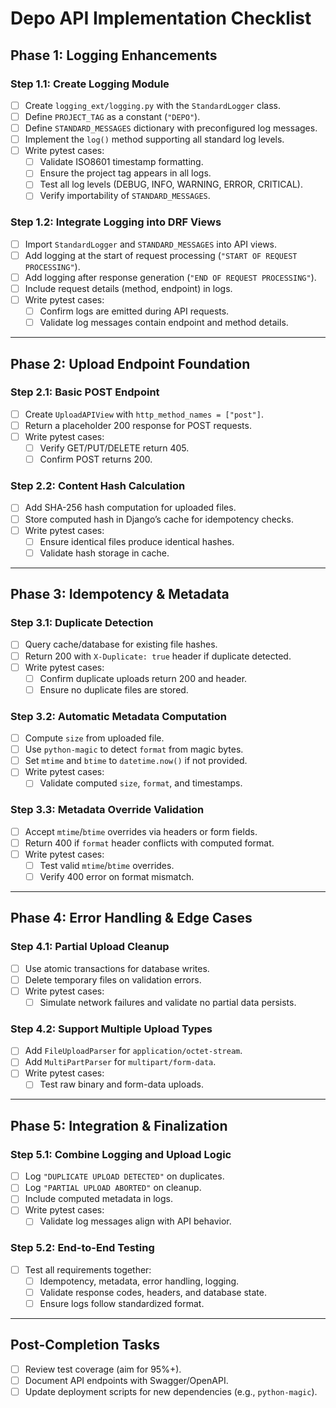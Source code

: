# Depo API Implementation Checklist

## **Phase 1: Logging Enhancements**

### **Step 1.1: Create Logging Module**

- [ ] Create `logging_ext/logging.py` with the `StandardLogger` class.
- [ ] Define `PROJECT_TAG` as a constant (`"DEPO"`).
- [ ] Define `STANDARD_MESSAGES` dictionary with preconfigured log messages.
- [ ] Implement the `log()` method supporting all standard log levels.
- [ ] Write pytest cases:
  - [ ] Validate ISO8601 timestamp formatting.
  - [ ] Ensure the project tag appears in all logs.
  - [ ] Test all log levels (DEBUG, INFO, WARNING, ERROR, CRITICAL).
  - [ ] Verify importability of `STANDARD_MESSAGES`.

### **Step 1.2: Integrate Logging into DRF Views**

- [ ] Import `StandardLogger` and `STANDARD_MESSAGES` into API views.
- [ ] Add logging at the start of request processing (`"START OF REQUEST PROCESSING"`).
- [ ] Add logging after response generation (`"END OF REQUEST PROCESSING"`).
- [ ] Include request details (method, endpoint) in logs.
- [ ] Write pytest cases:
  - [ ] Confirm logs are emitted during API requests.
  - [ ] Validate log messages contain endpoint and method details.

---

## **Phase 2: Upload Endpoint Foundation**

### **Step 2.1: Basic POST Endpoint**

- [ ] Create `UploadAPIView` with `http_method_names = ["post"]`.
- [ ] Return a placeholder 200 response for POST requests.
- [ ] Write pytest cases:
  - [ ] Verify GET/PUT/DELETE return 405.
  - [ ] Confirm POST returns 200.

### **Step 2.2: Content Hash Calculation**

- [ ] Add SHA-256 hash computation for uploaded files.
- [ ] Store computed hash in Django’s cache for idempotency checks.
- [ ] Write pytest cases:
  - [ ] Ensure identical files produce identical hashes.
  - [ ] Validate hash storage in cache.

---

## **Phase 3: Idempotency & Metadata**

### **Step 3.1: Duplicate Detection**

- [ ] Query cache/database for existing file hashes.
- [ ] Return 200 with `X-Duplicate: true` header if duplicate detected.
- [ ] Write pytest cases:
  - [ ] Confirm duplicate uploads return 200 and header.
  - [ ] Ensure no duplicate files are stored.

### **Step 3.2: Automatic Metadata Computation**

- [ ] Compute `size` from uploaded file.
- [ ] Use `python-magic` to detect `format` from magic bytes.
- [ ] Set `mtime` and `btime` to `datetime.now()` if not provided.
- [ ] Write pytest cases:
  - [ ] Validate computed `size`, `format`, and timestamps.

### **Step 3.3: Metadata Override Validation**

- [ ] Accept `mtime`/`btime` overrides via headers or form fields.
- [ ] Return 400 if `format` header conflicts with computed format.
- [ ] Write pytest cases:
  - [ ] Test valid `mtime`/`btime` overrides.
  - [ ] Verify 400 error on format mismatch.

---

## **Phase 4: Error Handling & Edge Cases**

### **Step 4.1: Partial Upload Cleanup**

- [ ] Use atomic transactions for database writes.
- [ ] Delete temporary files on validation errors.
- [ ] Write pytest cases:
  - [ ] Simulate network failures and validate no partial data persists.

### **Step 4.2: Support Multiple Upload Types**

- [ ] Add `FileUploadParser` for `application/octet-stream`.
- [ ] Add `MultiPartParser` for `multipart/form-data`.
- [ ] Write pytest cases:
  - [ ] Test raw binary and form-data uploads.

---

## **Phase 5: Integration & Finalization**

### **Step 5.1: Combine Logging and Upload Logic**

- [ ] Log `"DUPLICATE UPLOAD DETECTED"` on duplicates.
- [ ] Log `"PARTIAL UPLOAD ABORTED"` on cleanup.
- [ ] Include computed metadata in logs.
- [ ] Write pytest cases:
  - [ ] Validate log messages align with API behavior.

### **Step 5.2: End-to-End Testing**

- [ ] Test all requirements together:
  - [ ] Idempotency, metadata, error handling, logging.
  - [ ] Validate response codes, headers, and database state.
  - [ ] Ensure logs follow standardized format.

---

## **Post-Completion Tasks**

- [ ] Review test coverage (aim for 95%+).
- [ ] Document API endpoints with Swagger/OpenAPI.
- [ ] Update deployment scripts for new dependencies (e.g., `python-magic`).
